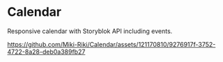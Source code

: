 # Calendar

Responsive calendar with Storyblok API including events.

https://github.com/Miki-Riki/Calendar/assets/121170810/9276917f-3752-4722-8a28-deb0a389fb27
